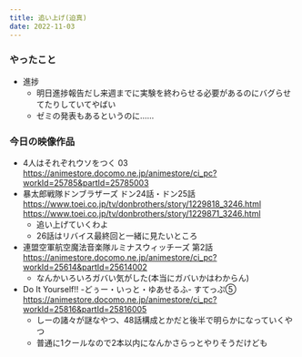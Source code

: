 ```yaml
---
title: 追い上げ(迫真)
date: 2022-11-03
---
```


### やったこと
+ 進捗
  + 明日進捗報告だし来週までに実験を終わらせる必要があるのにバグらせてたりしていてやばい
  + ゼミの発表もあるというのに……

### 今日の映像作品
+ 4人はそれぞれウソをつく	03 <https://animestore.docomo.ne.jp/animestore/ci_pc?workId=25785&partId=25785003>
+ 暴太郎戦隊ドンブラザーズ ドン24話・ドン25話 <https://www.toei.co.jp/tv/donbrothers/story/1229818_3246.html> <https://www.toei.co.jp/tv/donbrothers/story/1229871_3246.html>
  + 追い上げていくわよ
  + 26話はリバイス最終回と一緒に見たいところ
+ 連盟空軍航空魔法音楽隊ルミナスウィッチーズ 第2話 <https://animestore.docomo.ne.jp/animestore/ci_pc?workId=25614&partId=25614002>
  + なんかいろいろガバい気がした(本当にガバいかはわからん)
+ Do It Yourself!! -どぅー・いっと・ゆあせるふ-	 すてっぷ⑤ <https://animestore.docomo.ne.jp/animestore/ci_pc?workId=25816&partId=25816005>
  + しーの諸々が謎なやつ、48話構成とかだと後半で明らかになっていくやつ
  + 普通に1クールなので2本以内になんかさらっとやりそうだけども
